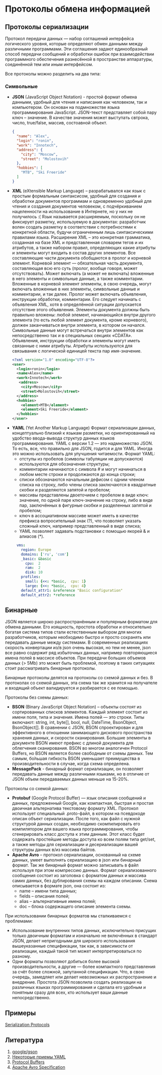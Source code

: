 # Протоколы обмена информацией

## Протоколы сериализации

Протокол передачи данных — набор соглашений интерфейса логического уровня, которые определяют обмен данными между
различными программами. Эти соглашения задают единообразный способ передачи сообщений и обработки ошибок при
взаимодействии программного обеспечения разнесённой в пространстве аппаратуры, соединённой тем или иным интерфейсом.

Все протоколы можно разделить на два типа:

### Символьные

* **JSON** (JavaScript Object Notation) - простой формат обмена данными, удобный для чтения и написания как человеком,
  так и компьютером. Он основан на подмножестве языка программирования JavaScript. JSON-текст представляет собой пару
  ключ – значение. В качестве значения может выступать свтрока, число, true/false, массив, состоавной объект.
  ```json
  {
    "name": "Alex",
    "login": "ronin",
    "work": "Innotech",
    "address": {
      "city": "Moscow",
      "street": "Molostovih"
    },
    "hobbies": [
      "MTB", "Ski Freeride"
    ]
  }
  ```
* **XML** (eXtensible Markup Language) – разрабатывался как язык с простым формальным синтаксисом, удобный для создания
  и обработки документов программам и одновременно удобный для чтения и создания документов человеком, с подчёркиванием
  нацеленности на использование в Интернете, но у них не получилось :( Язык называется расширяемым, поскольку он не
  фиксирует разметку, используемую в документах: разработчик волен создать разметку в соответствии с потребностями к
  конкретной области, будучи ограниченным лишь синтаксическими правилами языка. Расширение XML – это конкретная
  грамматика, созданная на базе XML и представленная словарем тегов и их атрибутов, а также набором правил, определяющих
  какие атрибуты и элементы могут входить в состав других элементов. Все составляющие части документа обобщаются в
  пролог и корневой элемент. Корневой элемент — обязательная часть документа, составляющая всю его суть (пролог, вообще
  говоря, может отсутствовать). Может включать (а может не включать) вложенные в него элементы и символьные данные, а
  также комментарии. Вложенные в корневой элемент элементы, в свою очередь, могут включать вложенные в них элементы,
  символьные данные и комментарии, и так далее. Пролог может включать объявления, инструкции обработки, комментарии. Его
  следует начинать с объявления XML, хотя в определённой ситуации допускается отсутствие этого объявления. Элементы
  документа должны быть правильно вложены: любой элемент, начинающийся внутри другого элемента (то есть любой элемент
  документа, кроме корневого), должен заканчиваться внутри элемента, в котором он начался. Символьные данные могут
  встречаться внутри элементов как непосредственно так и в специальных секциях «CDATA». Объявления, инструкции обработки
  и элементы могут иметь связанные с ними атрибуты. Атрибуты используются для связывания с логической единицей текста
  пар имя-значение.
  ```xml
  <?xml version="1.0" encoding="UTF-8"?>
  <user>
    <login>ronin</login>
    <name>Alex</name>
    <work>Innotech</work>
     <address>
      <city>Moscow</city>
      <street>Molostovih</street>
    </address>
    <hobbies>
      <element>MTB</element>
      <element>Ski Freeride</element>
    </hobbies>
  </user>
  ```
* **YAML** (Yet Another Markup Language) Формат сериализации данных, концептуально близкий к языкам разметки, но
  ориентированный на удобство ввода-вывода структур данных языков программирования. YAML с версии 1.2 — это надмножество
  JSON. То есть, все, что правильно для JSON, годится и для YAML. Иногда это можно использовать для улучшения
  читаемости. Формат YAML:
    * отступы из пробелов (символы табуляции не допускаются) используются для обозначения структуры;
    * комментарии начинаются с символа # и могут начинаться в любом месте строки и продолжаются до конца строки;
    * списки обозначаются начальным дефисом с одним членом списка на строку, либо члены списка заключаются в квадратные
      скобки и разделяются запятой и пробелом;
    * массивы представлены двоеточием с пробелом в виде ключ: значение, по одной паре ключ-значение на строку, либо в
      виде пар, заключённых в фигурные скобки и разделенных запятой и пробелом;
    * ключ в ассоциативном массиве может иметь в качестве префикса вопросительный знак (?), что позволяет указать
      сложный ключ, например представленный в виде списка;
    * YAML позволяет задавать подстановки с помощью якорей & и алиасов (*).
  ```yaml
    vms:
      region: Europe
      domains: ['ru', 'com']
      _basic: &basic
        cpu:  2
        ram:  2
        disk: 10
      profiles:
        small: {<<: *basic,  cpu: 1}
        large: {<<: *basic,  cpu: 4}
      default_attr1: &reference "Basic configuration"  
      default_attr2: *reference
  ```

## Бинарные

JSON является широко распространённым и популярным форматом для обмена данными. Его изящность, простота обработки и
относительно богатая система типов стали естественным выбором для многих разработчиков, которым необходимо быстро и
просто сохранять или передавать данные между системами. В современных реализациях скорость конвертации из/в json очень
высокая, но тем не менее, json все равно содержит ряд избыточных данных, например повторяющиеся имена полей в массисе
объектов. При передачи больших объемов данных (> 5Mb) это может быть проблемой, поэтому в таких ситуациях стоит
рассматривать бинарные протоколы.

Бинарные протоколы делятся на протоколы со схемой данных и без. В протоколах со схемой данных, эта схема так же хранится
на получателе и входящий объект валидируется и разбирается с ее помощью.

Протоколы без схемы данных:

* **BSON** (Binary JavaScript Object Notation) – объекты состоят из сортированных списков элементов. Каждый элемент
  состоит из имени поля, типа и значения. Имена полей — это строки. Типы включают: string, int, byte[], bool, null,
  DateTime, BsonObject, BsonObject[]. В сравнении с JSON, BSON спроектирован и для эффективного в отношении занимающего
  дискового пространства хранения данных, и скорости сканирования. Большие элементы в документе BSON имеют префикс с
  длиной документа для облегчения сканирования. BSON во многом аналогичен Protocol Buffers, но BSON является более
  свободным от схемы данных. Тем самым, бо́льшая гибкость BSON уменьшает преимущества в производительности в случае,
  когда схема определена.
* **MessagePack** - бинарный формат сериализации, он позволяет передавать данные между различными языками, но в отличие
  от JSON объем передаваемых данных меньше на 15-20%.

Протоколы со схемой данных:

* **Protobuf** (Google Protocol Buffer) — язык описания сообщений и данных, предложенный Google, как компактная, быстрая
  и простая двоичная альтернатива текстовому формату XML. Протокол использует специальный .proto-файл, в котором на
  псевдокоде описан объект сериализации. После того, как файл с нужной структурой данных создан, необходимо
  скомпилировать его компилятором для вашего языка программирования, чтобы сгенерировать класс доступа к этим данным.
  Этот класс будет содержать простейшие методы доступа ко всем полям типа get/set, а также методы для сериализации и
  десериализации вашей структуры данных в/из массива байтов.
* **Apache Avro** – протокол сериализации, основанный на схеме данных, умеет выполнять сериализацию в json или бинарный
  формат. Так же бинарный формат можно записывать в файл используя при этом компрессию данных. Формат сериализованного
  сообщения состоит из заголовка с форматом данных и массива самих данных, без дублирования схемы на каждом описании.
  Схема описывается в формате json, она состоит из:
    * name – имени типа данных;
    * fields – описания полей;
    * alias – альтернативные имена полей;
    * doc – блока содержащего описание элемента схемы.

При использовании бинарных форматов мы сталкиваемся с проблемами:

* Использование внутренних типов данных, исключительно присущих только двоичным форматам и изначально не включённых в
  стандарт JSON, делает непригодными для широкого использования вышеуказанные спецификации, так как, в зависимости от
  реализации, каждый такой тип может интерпретироваться по разному.
* Одни форматы позволяют добиться более высокой производительности, а другие — более компактного представления за счёт
  более сложной, запутанной спецификации. Что, в свою очередь, замедляет или делает невозможных их распространение и
  внедрение. Простота JSON позволила создать реализации на различных языках программирования и сделала его удобным и
  понятным сразу для всех, кто использует ваши данные непосредственно.

## Примеры
[Serialization Protocols](https://github.com/Romanow/serialization-protocols)

## Литература

1. [google/gson](https://github.com/google/gson)
1. [Некоторые приемы YAML](https://habr.com/ru/post/270097/)
1. [Protocol Buffers](https://developers.google.com/protocol-buffers)
1. [Apache Avro Specification](https://avro.apache.org/docs/current/spec.html)